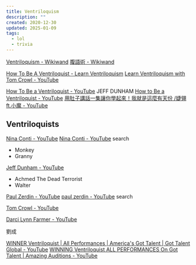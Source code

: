 ```yaml
---
title: Ventriloquism
description: ""
created: 2020-12-30
updated: 2025-01-09
tags:
  - lol
  - trivia
---
```


[Ventriloquism - Wikiwand](https://www.wikiwand.com/en/Ventriloquism)
[腹語術 - Wikiwand](https://www.wikiwand.com/zh/%E8%85%B9%E8%AA%9E%E8%A1%93)

[How To Be A Ventriloquist - Learn Ventriloquism](https://learn-ventriloquism.com/)
[Learn Ventriloquism with Tom Crowl - YouTube](https://www.youtube.com/watch?v=hCR_yU8pq4k)

[How To Be a Ventriloquist - YouTube](https://www.youtube.com/playlist?list=PLDzkCGjL2DgSA7KPb4XvmTiqy8QlLNiKB) JEFF DUNHAM
[How to Be a Ventriloquist - YouTube](https://www.youtube.com/watch?v=p45AB37RO_Q)
[用肚子講話一集讓你學起來！我就是這麼有天份 /婕翎 ft.小魔 - YouTube](https://www.youtube.com/watch?v=eSaLAQqN6_M)

## Ventriloquists

[Nina Conti - YouTube](https://www.youtube.com/@theninaconti)
[Nina Conti - YouTube](https://www.youtube.com/results?search_query=Nina+Conti) search

- Monkey
- Granny

[Jeff Dunham - YouTube](https://www.youtube.com/@jeffdunham)

- Achmed The Dead Terrorist
- Walter

[Paul Zerdin - YouTube](https://www.youtube.com/@PaulZerdin)
[paul zerdin - YouTube](https://www.youtube.com/results?search_query=paul+zerdin) search

[Tom Crowl - YouTube](https://www.youtube.com/results?search_query=Tom+Crowl)

[Darci Lynn Farmer - YouTube](https://www.youtube.com/results?search_query=Darci+Lynn+Farmer)

劉成

[WINNER Ventriloquist | All Performances | America's Got Talent | Got Talent Global - YouTube](https://www.youtube.com/watch?v=pjUlfjuxfzs)
[WINNING Ventriloquist ALL PERFORMANCES On Got Talent | Amazing Auditions - YouTube](https://www.youtube.com/watch?v=p0MxqjeBjZA)

